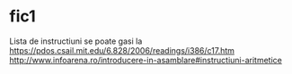 # fic1
Lista de instructiuni se poate gasi la https://pdos.csail.mit.edu/6.828/2006/readings/i386/c17.htm
http://www.infoarena.ro/introducere-in-asamblare#instructiuni-aritmetice
